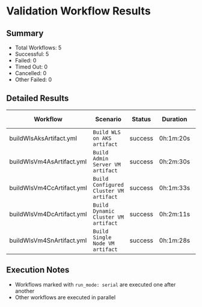 # Validation Workflow Results

## Summary
- Total Workflows: 5
- Successful: 5
- Failed: 0
- Timed Out: 0
- Cancelled: 0
- Other Failed: 0

## Detailed Results

| Workflow | Scenario | Status | Duration | Run URL |
|----------|----------|---------|-----------|----------|
| buildWlsAksArtifact.yml | `Build WLS on AKS artifact` | success | 0h:1m:20s | [View Run](https://github.com/azure-javaee/weblogic-azure/actions/runs/17601673269) |
| buildWlsVm4AsArtifact.yml | `Build Admin Server VM artifact` | success | 0h:2m:30s | [View Run](https://github.com/azure-javaee/weblogic-azure/actions/runs/17601674567) |
| buildWlsVm4CcArtifact.yml | `Build Configured Cluster VM artifact` | success | 0h:1m:33s | [View Run](https://github.com/azure-javaee/weblogic-azure/actions/runs/17601675997) |
| buildWlsVm4DcArtifact.yml | `Build Dynamic Cluster VM artifact` | success | 0h:2m:11s | [View Run](https://github.com/azure-javaee/weblogic-azure/actions/runs/17601677685) |
| buildWlsVm4SnArtifact.yml | `Build Single Node VM artifact` | success | 0h:1m:28s | [View Run](https://github.com/azure-javaee/weblogic-azure/actions/runs/17601679319) |


## Execution Notes
- Workflows marked with `run_mode: serial` are executed one after another
- Other workflows are executed in parallel

